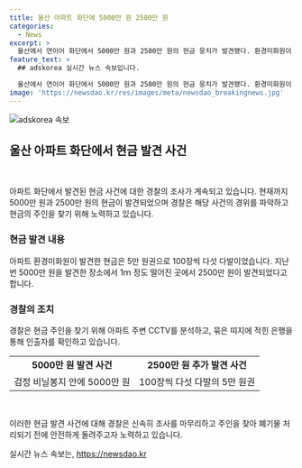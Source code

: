 ```yaml
---
title: 울산 아파트 화단에 5000만 원 2500만 원
categories:
  - News
excerpt: >
  울산에서 연이어 화단에서 5000만 원과 2500만 원의 현금 뭉치가 발견됐다. 환경미화원이 5만 원권 100장으로 뭉친 5000만 원을 신고한 후, 2500만 원도 발견됐다. 경찰은 CCTV 분석과 은행 정보를 통해 주인을 찾고 있다. 5000만 원과 1m 떨어진 곳에 위치한 2500만 원은 같은 장소에서 발견됐으며, 주인 찾기에 경찰이 적극 나서고 있다.
feature_text: >
  ## adskorea 실시간 뉴스 속보입니다.

  울산에서 연이어 화단에서 5000만 원과 2500만 원의 현금 뭉치가 발견됐다. 환경미화원이 5만 원권 100장으로 뭉친 5000만 원을 신고한 후, 2500만 원도 발견됐다. 경찰은 CCTV 분석과 은행 정보를 통해 주인을 찾고 있다. 5000만 원과 1m 떨어진 곳에 위치한 2500만 원은 같은 장소에서 발견됐으며, 주인 찾기에 경찰이 적극 나서고 있다.
image: 'https://newsdao.kr/res/images/meta/newsdao_breakingnews.jpg'
---
```


<p><img src="https://newsdao.kr/res/images/meta/newsdao_breakingnews.jpg" alt="adskorea 속보" /></p>

<h2 data-ke-size="size26">울산 아파트 화단에서 현금 발견 사건</h2>

<p data-ke-size="size16">&nbsp;</p>

<p>아파트 화단에서 발견된 현금 사건에 대한 경찰의 조사가 계속되고 있습니다. 현재까지 5000만 원과 2500만 원의 현금이 발견되었으며 경찰은 해당 사건의 경위를 파악하고 현금의 주인을 찾기 위해 노력하고 있습니다.</p>

<h3>현금 발견 내용</h3>

<p data-ke-size="size16">아파트 환경미화원이 발견한 현금은 5만 원권으로 100장씩 다섯 다발이었습니다. 지난번 5000만 원을 발견한 장소에서 1ｍ 정도 떨어진 곳에서 2500만 원이 발견되었다고 합니다.</p>

<h3>경찰의 조치</h3>

<p data-ke-size="size16">경찰은 현금 주인을 찾기 위해 아파트 주변 CCTV를 분석하고, 묶은 띠지에 적힌 은행을 통해 인출자를 확인하고 있습니다.</p>

<table>
  <tr>
    <td style="text-align: center; height: 17px;"><b>5000만 원 발견 사건</b></td>
    <td style="text-align: center; height: 17px;"><b>2500만 원 추가 발견 사건</b></td>
  </tr>
  <tr>
    <td style="text-align: center; height: 17px;">검정 비닐봉지 안에 5000만 원</td>
    <td style="text-align: center; height: 17px;">100장씩 다섯 다발의 5만 원권</td>
  </tr>
</table>

<p data-ke-size="size16">&nbsp;</p>

<p>이러한 현금 발견 사건에 대해 경찰은 신속히 조사를 마무리하고 주인을 찾아 폐기물 처리되기 전에 안전하게 돌려주고자 노력하고 있습니다. </p>
실시간 뉴스 속보는, <a href="https://newsdao.kr" rel="dofollow">https://newsdao.kr</a>


